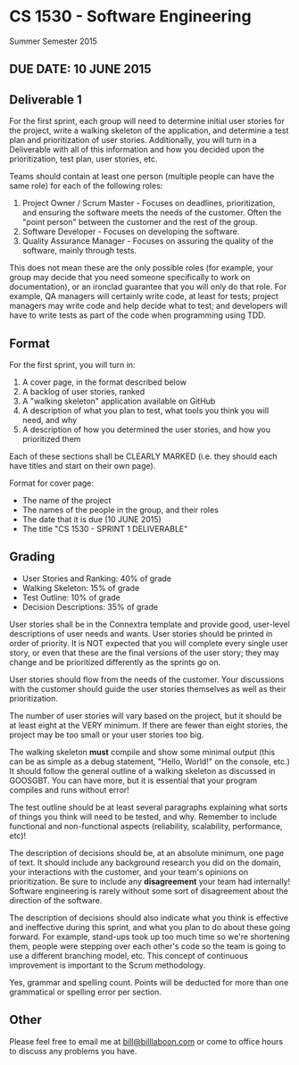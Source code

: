 # CS 1530 - Software Engineering
Summer Semester 2015

## DUE DATE: 10 JUNE 2015

## Deliverable 1

For the first sprint, each group will need to determine initial user stories for the project, write a walking skeleton of the application, and determine a test plan and prioritization of user stories.  Additionally, you will turn in a Deliverable with all of this information and how you decided upon the prioritization, test plan, user stories, etc.

Teams should contain at least one person (multiple people can have the same role)  for each of the following roles:

1. Project Owner / Scrum Master - Focuses on deadlines, prioritization, and ensuring the software meets the needs of the customer.  Often the "point person" between the customer and the rest of the group.
2. Software Developer - Focuses on developing the software.
3. Quality Assurance Manager - Focuses on assuring the quality of the software, mainly through tests.

This does not mean these are the only possible roles (for example, your group may decide that you need someone specifically to work on documentation), or an ironclad guarantee that you will only do that role.  For example, QA managers will certainly write code, at least for tests; project managers may write code and help decide what to test; and developers will have to write tests as part of the code when programming using TDD.

## Format

For the first sprint, you will turn in:

1. A cover page, in the format described below
1. A backlog of user stories, ranked
2. A "walking skeleton" application available on GitHub
3. A description of what you plan to test, what tools you think you will need, and why
4. A description of how you determined the user stories, and how you prioritized them

Each of these sections shall be CLEARLY MARKED (i.e. they should each have titles and start on their own page).

Format for cover page:
* The name of the project
* The names of the people in the group, and their roles
* The date that it is due (10 JUNE 2015)
* The title "CS 1530 - SPRINT 1 DELIVERABLE"

## Grading
* User Stories and Ranking: 40% of grade
* Walking Skeleton: 15% of grade
* Test Outline: 10% of grade
* Decision Descriptions: 35% of grade

User stories shall be in the Connextra template and provide good, user-level descriptions of user needs and wants.  User stories should be printed in order of priority.  It is NOT expected that you will complete every single user story, or even that these are the final versions of the user story; they may change and be prioritized differently as the sprints go on.

User stories should flow from the needs of the customer.  Your discussions with the customer should guide the user stories themselves as well as their prioritization.

The number of user stories will vary based on the project, but it should be at least eight at the VERY minimum.  If there are fewer than eight stories, the project may be too small or your user stories too big.

The walking skeleton __must__ compile and show some minimal output (this can be as simple as a debug statement, "Hello, World!" on the console, etc.)  It should follow the general outline of a walking skeleton as discussed in GOOSGBT.  You can have more, but it is essential that your program compiles and runs without error!

The test outline should be at least several paragraphs explaining what sorts of things you think will need to be tested, and why.  Remember to include functional and non-functional aspects (reliability, scalability, performance, etc)!

The description of decisions should be, at an absolute minimum, one page of text.  It should include any background research you did on the domain, your interactions with the customer, and your team's opinions on prioritization.  Be sure to include any __disagreement__ your team had internally!  Software engineering is rarely without some sort of disagreement about the direction of the software. 

The description of decisions should also indicate what you think is effective and ineffective during this sprint, and what you plan to do about these going forward.  For example, stand-ups took up too much time so we're shortening them, people were stepping over each other's code so the team is going to use a different branching model, etc.  This concept of continuous improvement is important to the Scrum methodology.

Yes, grammar and spelling count.  Points will be deducted for more than one grammatical or spelling error per section.

## Other

Please feel free to email me at bill@billlaboon.com or come to office hours to discuss any problems you have. 
 
